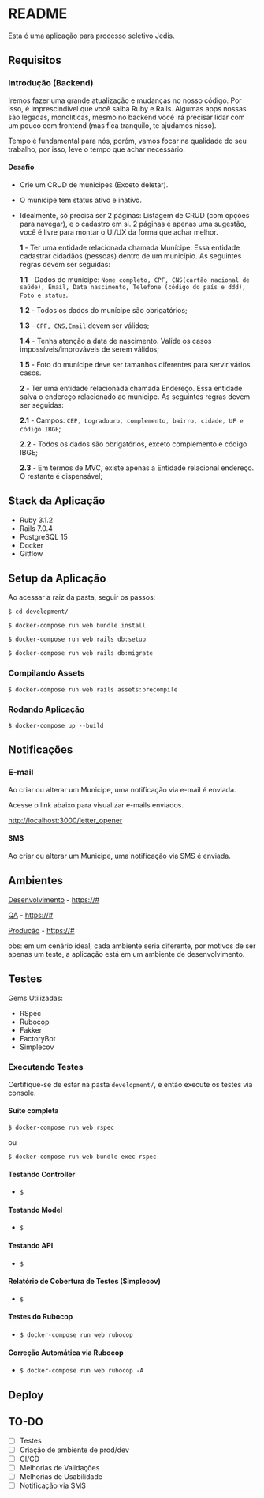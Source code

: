 # README

Esta é uma aplicação para processo seletivo Jedis.

## Requisitos

### Introdução (Backend)

Iremos fazer uma grande atualização e mudanças no nosso código. Por isso, é imprescindível que você saiba Ruby e Rails. Algumas apps nossas são legadas, monolíticas, mesmo no backend você irá precisar lidar com um pouco com frontend (mas fica tranquilo, te ajudamos nisso).

Tempo é fundamental para nós, porém, vamos focar na qualidade do seu trabalho, por isso, leve o tempo que achar necessário.

#### Desafio

- Crie um CRUD de municipes (Exceto deletar).
- O munícipe tem status ativo e inativo.
- Idealmente, só precisa ser 2 páginas: Listagem de CRUD (com opções para navegar), e o cadastro em si. 2 páginas é apenas uma sugestão, você é livre para montar o UI/UX da forma que achar melhor.

  **1** - Ter uma entidade relacionada chamada Munícipe. Essa entidade cadastrar cidadãos (pessoas) dentro de um município. As seguintes regras devem ser seguidas:

  **1.1** - Dados do munícipe: `Nome completo, CPF, CNS(cartão nacional de saúde), Email, Data nascimento, Telefone (código do país e ddd), Foto e status`.

  **1.2** - Todos os dados do munícipe são obrigatórios;

  **1.3** - `CPF, CNS,Email` devem ser válidos;

  **1.4** - Tenha atenção a data de nascimento. Valide os casos impossíveis/improváveis de serem válidos;

  **1.5** - Foto do munícipe deve ser tamanhos diferentes para servir vários casos.

  **2** - Ter uma entidade relacionada chamada Endereço. Essa entidade salva o endereço relacionado ao munícipe. As seguintes regras devem ser seguidas:

  **2.1** - Campos: `CEP, Logradouro, complemento, bairro, cidade, UF e código IBGE`;

  **2.2** - Todos os dados são obrigatórios, exceto complemento e código IBGE;

  **2.3** - Em termos de MVC, existe apenas a Entidade relacional endereço. O restante é dispensável;

## Stack da Aplicação

- Ruby 3.1.2
- Rails 7.0.4
- PostgreSQL 15
- Docker
- Gitflow

## Setup da Aplicação

Ao acessar a raiz da pasta, seguir os passos:

`$ cd development/`

`$ docker-compose run web bundle install`

`$ docker-compose run web rails db:setup`

`$ docker-compose run web rails db:migrate`

### Compilando Assets

`$ docker-compose run web rails assets:precompile`

### Rodando Aplicação

`$ docker-compose up --build`

## Notificações

### E-mail

Ao criar ou alterar um Municipe, uma notificação via e-mail é enviada.

Acesse o link abaixo para visualizar e-mails enviados.

[http://localhost:3000/letter_opener](http://localhost:3000/letter_opener)

#### SMS

Ao criar ou alterar um Municipe, uma notificação via SMS é enviada.

## Ambientes

[Desenvolvimento]([https://#](https://jedisteste-oi.b4a.run/)) - [https://#](https://jedisteste-oi.b4a.run/)

[QA]([https://#](https://jedisteste-oi.b4a.run/)) - [https://#](https://jedisteste-oi.b4a.run/)

[Produção]([https://#](https://jedisteste-oi.b4a.run/)) - [https://#](https://jedisteste-oi.b4a.run/)

obs: em um cenário ideal, cada ambiente seria diferente, por motivos de ser apenas um teste, a aplicação está em um ambiente de desenvolvimento.

## Testes

Gems Utilizadas:

- RSpec
- Rubocop
- Fakker
- FactoryBot
- Simplecov

### Executando Testes

Certifique-se de estar na pasta `development/`, e então execute os testes via console.

#### Suíte completa

`$ docker-compose run web rspec`

ou

`$ docker-compose run web bundle exec rspec`

#### Testando Controller

- `$`

#### Testando Model

- `$`

#### Testando API

- `$`

#### Relatório de Cobertura de Testes (Simplecov)

- `$`

#### Testes do Rubocop

- `$ docker-compose run web rubocop`

#### Correção Automática via Rubocop

- `$ docker-compose run web rubocop -A`

## Deploy

## TO-DO

- [ ] Testes
- [ ] Criação de ambiente de prod/dev
- [ ] CI/CD
- [ ] Melhorias de Validações
- [ ] Melhorias de Usabilidade
- [ ] Notificação via SMS
